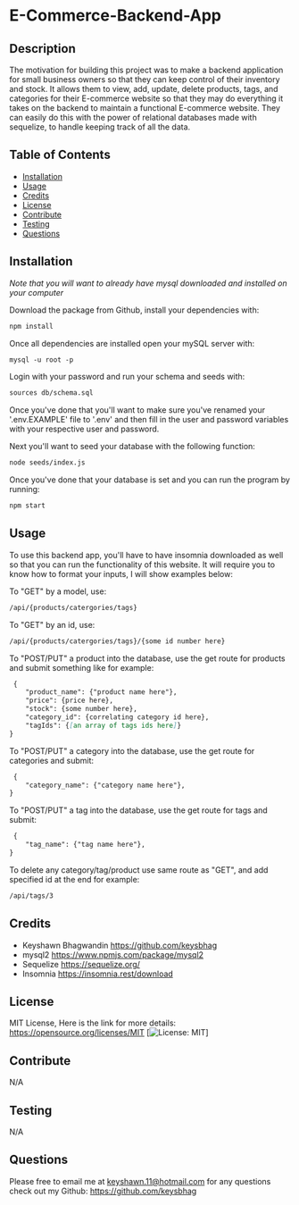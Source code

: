 # E-Commerce-Backend-App 


## Description 
The motivation for building this project was to make a backend application for small business owners so that they can keep control of their inventory and stock. It allows them to view, add, update, delete products, tags, and categories for their E-commerce website so that they may do everything it takes on the backend to maintain a functional E-commerce website. They can easily do this with the power of relational databases made with sequelize, to handle keeping track of all the data.  


## Table of Contents 
* [Installation](#installation)
* [Usage](#usage)
* [Credits](#credits)
* [License](#license)
* [Contribute](#contribute)
* [Testing](#testing)
* [Questions](#questions) 


## Installation
*Note that you will want to already have mysql downloaded and installed on your computer*

Download the package from Github, install your dependencies with: 
```md
npm install
```
Once all dependencies are installed open your mySQL server with: 
```md
mysql -u root -p
```
Login with your password and run your schema and seeds with:
```md
sources db/schema.sql
```

Once you've done that you'll want to make sure you've renamed your '.env.EXAMPLE' file to '.env' and then fill in the user and password variables with your respective user and password.

Next you'll want to seed your database with the following function:
```md
node seeds/index.js
```
Once you've done that your database is set and you can run the program by running:
```md
npm start
```

## Usage
To use this backend app, you'll have to have insomnia downloaded as well so that you can run the functionality of this website.
It will require you to know how to format your inputs, I will show examples below:

To "GET" by a model, use: 
```md
/api/{products/catergories/tags}
```
To "GET" by an id, use:
```md
/api/{products/catergories/tags}/{some id number here}
```
To "POST/PUT" a product into the database, use the get route for products and submit something like for example:
```md
 {
	"product_name": {"product name here"},
	"price": {price here},
	"stock": {some number here},
	"category_id": {correlating category id here},
	"tagIds": {[an array of tags ids here]}
}
```
To "POST/PUT" a category into the database, use the get route for categories and submit:
```md
 {
	"category_name": {"category name here"},
}
```
To "POST/PUT" a tag into the database, use the get route for tags and submit:
```md
 {
	"tag_name": {"tag name here"},
}
```
To delete any category/tag/product use same route as "GET", and add specified id at the end for example:
```md
/api/tags/3
```


## Credits
* Keyshawn Bhagwandin https://github.com/keysbhag
* mysql2 https://www.npmjs.com/package/mysql2
* Sequelize https://sequelize.org/
* Insomnia https://insomnia.rest/download

## License
MIT License, Here is the link for more details: https://opensource.org/licenses/MIT [![License: MIT](https://img.shields.io/badge/License-MIT-yellow.svg)] 


## Contribute 
N/A 


## Testing 
N/A

## Questions 
Please free to email me at keyshawn.11@hotmail.com for any questions
check out my Github: https://github.com/keysbhag 
